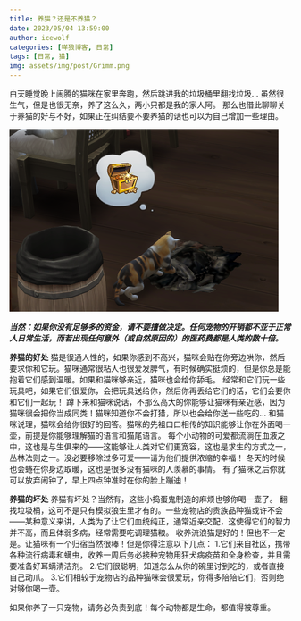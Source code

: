 ```yaml
---
title: 养猫？还是不养猫？
date: 2023/05/04 13:59:00
author: icewolf
categories: [咩狼博客, 日常]
tags: [日常, 猫]
img: assets/img/post/Grimm.png
---
```



白天睡觉晚上闹腾的猫咪在家里奔跑，然后跳进我的垃圾桶里翻找垃圾…
虽然很生气，但是也很无奈，养了这么久，两小只都是我的家人阿。
那么也借此聊聊关于养猫的好与不好，如果正在纠结要不要养猫的话也可以为自己增加一些理由。

![模拟狼生中的葛琳姆正在从刚推翻的垃圾堆中翻找“宝贝”](assets/img/post/Grimm.png)

***当然：如果你没有足够多的资金，请不要擅做决定。任何宠物的开销都不亚于正常人日常生活，而若出现任何意外（或自然原因的）的医药费都是人类的数十倍。***

**养猫的好处**
猫是很通人性的，如果你感到不高兴，猫咪会贴在你旁边哄你，然后要求你和它玩。猫咪通常很粘人也很爱发脾气，有时候确实挺烦的，但是你总是能抱着它们感到温暖。如果和猫咪够亲近，猫咪也会给你舔毛。
经常和它们玩一些玩具吧，如果它们很爱你，会把玩具送给你，然后你再丢给它们的话，它们会要你和它们一起玩！
蹲下来和猫咪说话，不那么高大的你能够让猫咪有亲近感，因为猫咪很会把你当成同类！猫咪知道你不会打猎，所以也会给你送一些吃的…
和猫咪说理，猫咪会给你很好的回答。猫咪的先祖口口相传的知识能够让你在外面喝一壶，前提是你能够理解猫的语言和猫尾语言。
每个小动物的可爱都流淌在血液之中，这也是与生俱来的——这能够让人类对它们更宽容，这也是求生的方式之一，丛林法则之一。没必要移除过多可爱——请为他们提供浓缩的幸福！
冬天的时候也会蜷在你身边取暖，这也是很多没有猫咪的人羡慕的事情。
有了猫咪之后你就可以放弃闹钟了，早上四点钟准时在你的脸上蹦迪！

**养猫的坏处**
养猫有坏处？当然有，这些小捣蛋鬼制造的麻烦也够你喝一壶了。
翻找垃圾桶，这可不是只有模拟狼生里才有的。一些宠物店的贵族品种猫或许不会——某种意义来讲，人类为了让它们血统纯正，通常近亲交配，这使得它们的智力并不高，而且体弱多病，经常需要吃调理猫粮。
收养流浪猫是好的！但也不一定是。让猫咪有一个归宿当然很棒！但是你得注意以下几点：
1.它们来自社区，携带各种流行病毒和螨虫，收养一周后务必接种宠物用狂犬病疫苗和全身检查，并且需要准备好耳螨清洁剂。
2.它们很聪明，知道怎么从你的碗里讨到吃的，或者直接自己动爪。
3.它们相较于宠物店的品种猫咪会很爱玩，你得多陪陪它们，否则绝对够你喝一壶。

如果你养了一只宠物，请务必负责到底！每个动物都是生命，都值得被尊重。


  [1]: https://wolf.snowlyicewolf.club/usr/uploads/2023/05/2868739019.png